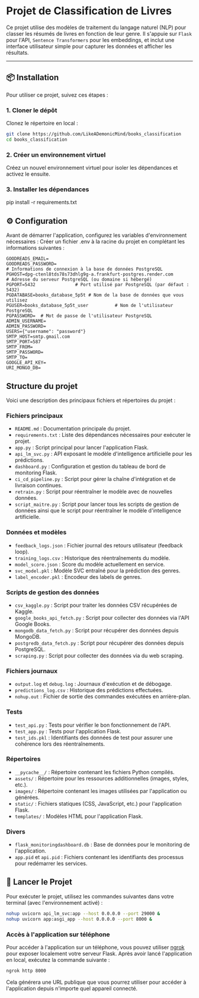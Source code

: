 # Projet de Classification de Livres

Ce projet utilise des modèles de traitement du langage naturel (NLP) pour classer les résumés de livres en fonction de leur genre. Il s'appuie sur `Flask` pour l'API, `Sentence Transformers` pour les embeddings, et inclut une interface utilisateur simple pour capturer les données et afficher les résultats.

---

## 📦 Installation

Pour utiliser ce projet, suivez ces étapes :

### 1. Cloner le dépôt
Clonez le répertoire en local :
```bash
git clone https://github.com/LikeADemonicMind/books_classification
cd books_classification
```

### 2. Créer un environnement virtuel
Créez un nouvel environnement virtuel pour isoler les dépendances et activez le ensuite. 

### 3. Installer les dépendances
pip install -r requirements.txt

## ⚙️ Configuration

Avant de démarrer l'application, configurez les variables d'environnement nécessaires :
Créer un fichier .env à la racine du projet en complétant les informations suivantes :
```env
GOODREADS_EMAIL=
GOODREADS_PASSWORD=
# Informations de connexion à la base de données PostgreSQL
PGHOST=dpg-ctenl8tds78s73dhlg9g-a.frankfurt-postgres.render.com         # Adresse du serveur PostgreSQL (ou domaine si hébergé)
PGPORT=5432               # Port utilisé par PostgreSQL (par défaut : 5432)
PGDATABASE=books_database_5p5t # Nom de la base de données que vous utilisez
PGUSER=books_database_5p5t_user          # Nom de l'utilisateur PostgreSQL
PGPASSWORD=  # Mot de passe de l'utilisateur PostgreSQL
ADMIN_USERNAME=
ADMIN_PASSWORD=
USERS={"username": "password"}
SMTP_HOST=smtp.gmail.com
SMTP_PORT=587
SMTP_FROM=
SMTP_PASSWORD=
SMTP_TO=
GOOGLE_API_KEY=
URI_MONGO_DB=
```


## Structure du projet

Voici une description des principaux fichiers et répertoires du projet :

### Fichiers principaux
- `README.md` : Documentation principale du projet.
- `requirements.txt` : Liste des dépendances nécessaires pour exécuter le projet.
- `app.py` : Script principal pour lancer l'application Flask.
- `api_lm_svc.py` : API exposant le modèle d'intelligence artificielle pour les prédictions.
- `dashboard.py` : Configuration et gestion du tableau de bord de monitoring Flask.
- `ci_cd_pipeline.py` : Script pour gérer la chaîne d'intégration et de livraison continues.
- `retrain.py` : Script pour réentraîner le modèle avec de nouvelles données.
- `script_maitre.py` : Script pour lancer tous les scripts de gestion de données ainsi que le script pour réentraîner le modèle d'intelligence artificielle.

### Données et modèles
- `feedback_logs.json` : Fichier journal des retours utilisateur (feedback loop).
- `training_logs.csv` : Historique des réentraînements du modèle.
- `model_score.json` : Score du modèle actuellement en service.
- `svc_model.pkl` : Modèle SVC entraîné pour la prédiction des genres.
- `label_encoder.pkl` : Encodeur des labels de genres.

### Scripts de gestion des données
- `csv_kaggle.py` : Script pour traiter les données CSV récupérées de Kaggle.
- `google_books_api_fetch.py` : Script pour collecter des données via l'API Google Books.
- `mongodb_data_fetch.py` : Script pour récupérer des données depuis MongoDB.
- `postgredb_data_fetch.py` : Script pour récupérer des données depuis PostgreSQL.
- `scraping.py` : Script pour collecter des données via du web scraping.


### Fichiers journaux
- `output.log` et `debug.log` : Journaux d'exécution et de débogage.
- `predictions_log.csv` : Historique des prédictions effectuées.
- `nohup.out` : Fichier de sortie des commandes exécutées en arrière-plan.

### Tests
- `test_api.py` : Tests pour vérifier le bon fonctionnement de l'API.
- `test_app.py` : Tests pour l'application Flask.
- `test_ids.pkl` : Identifiants des données de test pour assurer une cohérence lors des réentraînements.

### Répertoires
- `__pycache__/` : Répertoire contenant les fichiers Python compilés.
- `assets/` : Répertoire pour les ressources additionnelles (images, styles, etc.).
- `images/` : Répertoire contenant les images utilisées par l'application ou générées.
- `static/` : Fichiers statiques (CSS, JavaScript, etc.) pour l'application Flask.
- `templates/` : Modèles HTML pour l'application Flask.

### Divers
- `flask_monitoringdashboard.db` : Base de données pour le monitoring de l'application.
- `app.pid` et `api.pid` : Fichiers contenant les identifiants des processus pour redémarrer les services.

## 🚀 Lancer le Projet

Pour exécuter le projet, utilisez les commandes suivantes dans votre terminal (avec l'environnement activé) :
```bash
nohup uvicorn api_lm_svc:app --host 0.0.0.0 --port 29000 &
nohup uvicorn app:asgi_app --host 0.0.0.0 --port 8000 &
```
### Accès à l'application sur téléphone
Pour accéder à l'application sur un téléphone, vous pouvez utiliser [ngrok](https://ngrok.com) pour exposer localement votre serveur Flask. Après avoir lancé l'application en local, exécutez la commande suivante :

```bash
ngrok http 8000
```
Cela générera une URL publique que vous pourrez utiliser pour accéder à l'application depuis n'importe quel appareil connecté.